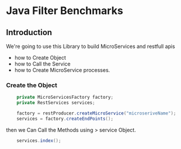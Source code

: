 # Java Filter Benchmarks## IntroductionWe're going to use this Library to build MicroServices and restfull apis* how to Create Object* how to Call the Service* how to Create MicroService processes.### Create the Object```java    private MicroServicesFactory factory;    private RestServices services;    factory = restProducer.createMicroService("microseriveName");    services = factory.createEndPoints();```then we Can Call the Methods using > service Object.```java    services.index();```